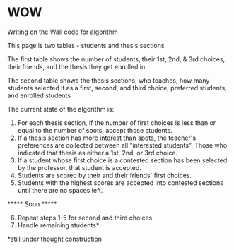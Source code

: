 WOW
===

Writing on the Wall code for algorithm

This page is two tables - students and thesis sections

The first table shows the number of students, their 1st, 2nd, & 3rd choices, their friends, and the thesis they get enrolled in.

The second table shows the thesis sections, who teaches, how many students selected it as a first, second, and third choice, preferred students, and enrolled students

The current state of the algorithm is:

1. For each thesis section, if the number of first choices is less than or equal to the number of spots, accept those students.
2. If a thesis section has more interest than spots, the teacher's preferences are collected between all "interested students". Those who indicated that thesis as either a 1st, 2nd, or 3rd choice.
3. If a student whose first choice is a contested section has been selected by the professor, that student is accepted.
4. Students are scored by their and their friends' first choices.
5. Students with the highest scores are accepted into contested sections until there are no spaces left.

***** Soon *****

6. Repeat steps 1-5 for second and third choices.
7. Handle remaining students* 

*still under thought construction